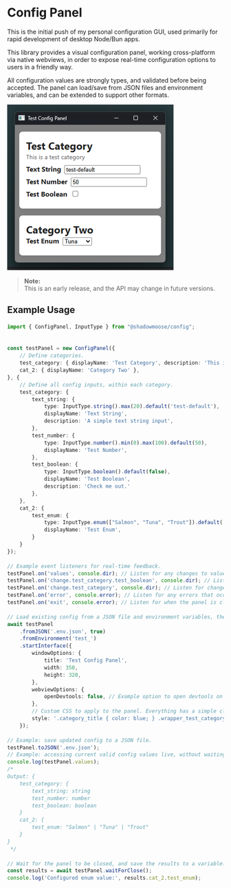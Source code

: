 # Config Panel
This is the initial push of my personal configuration GUI, used primarily for rapid development of desktop Node/Bun apps.

This library provides a visual configuration panel, working cross-platform via native webviews, 
in order to expose real-time configuration options to users in a friendly way.

All configuration values are strongly types, and validated before being accepted.
The panel can load/save from JSON files and environment variables, and can be extended to support other formats.

[![screenshot](docs/screenshot.png)](docs/screenshot.png)

> **Note:**  
> This is an early release, and the API may change in future versions.

## Example Usage
```typescript
import { ConfigPanel, InputType } from "@shadowmoose/config";


const testPanel = new ConfigPanel({
    // Define categories.
    test_category: { displayName: 'Test Category', description: 'This is a test category' },
    cat_2: { displayName: 'Category Two' },
}, {
    // Define all config inputs, within each category.
    test_category: {
        text_string: {
            type: InputType.string().max(20).default('test-default'),
            displayName: 'Text String',
            description: 'A simple text string input',
        },
        test_number: {
            type: InputType.number().min(0).max(100).default(50),
            displayName: 'Test Number',
        },
        test_boolean: {
            type: InputType.boolean().default(false),
            displayName: 'Test Boolean',
            description: 'Check me out.'
        },
    },
    cat_2: {
        test_enum: {
            type: InputType.enum(["Salmon", "Tuna", "Trout"]).default('Tuna'),
            displayName: 'Test Enum',
        }
    }
});

// Example event listeners for real-time feedback.
testPanel.on('values', console.dir); // Listen for any changes to values.
testPanel.on('change.test_category.test_boolean', console.dir); // Listen for changes to a specific value.
testPanel.on('change.test_category', console.dir); // Listen for changes to values within a specific category.
testPanel.on('error', console.error); // Listen for any errors that occur.
testPanel.on('exit', console.error); // Listen for when the panel is closed.

// Load existing config from a JSON file and environment variables, then start the interface.
await testPanel
    .fromJSON('.env.json', true)
    .fromEnvironment('test_')
    .startInterface({
        windowOptions: {
            title: 'Test Config Panel',
            width: 350,
            height: 320,
        },
        webviewOptions: {
            openDevtools: false, // Example option to open devtools on start.
        },
        // Custom CSS to apply to the panel. Everything has a simple class name to make this easy.
        style: '.category_title { color: blue; } .wrapper_test_category { background: #f0f0f0 !important; }',
    });

// Example: save updated config to a JSON file.
testPanel.toJSON('.env.json');
// Example: accessing current valid config values live, without waiting.
console.log(testPanel.values);
/*
Output: {
    test_category: {
        text_string: string
        test_number: number
        test_boolean: boolean
    }
    cat_2: {
        test_enum: "Salmon" | "Tuna" | "Trout"
    }
}
 */

// Wait for the panel to be closed, and save the results to a variable.
const results = await testPanel.waitForClose();
console.log('Configured enum value:', results.cat_2.test_enum);
```